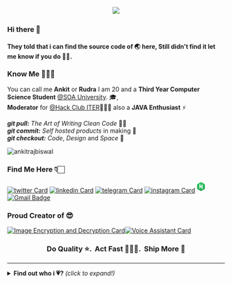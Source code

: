 <p align="center"><img src="https://www.clipartmax.com/png/middle/28-283085_welcome-to-mrs-welcome-banner-clipart-transparent.png"/></p>

### Hi there 👋

#### They told that i can find the source code of 🌏 here, Still didn't find it let me know if you do 🙏🏻.

### Know Me 🙋🏻‍♂️

You can call me **Ankit** or **Rudra**
I am 20 and a **Third Year Computer Science Student** [@SOA University](https://www.soa.ac.in/iter). 🎓,<br>**Moderator** for [@Hack Club ITER](https://iter.hackclub.com/)🤹🏻‍♂️ also a **JAVA Enthusiast** ⚡

_**git pull:**_ _The Art of Writing Clean Code_ 👌🏻<br>
_**git commit:**_ _Self hosted products_ in making 🤩<br>
_**git checkout:**_ _Code_, _Design_ and _Space_ 🚀

<p align="left"> <img src="https://komarev.com/ghpvc/?username=ankitrajbiswal&label=Profile%20views&color=0e75b6&style=flat" alt="ankitrajbiswal" /> </p>

### Find Me Here 👇🏻

[![twitter Card](https://img.icons8.com/color/28/000000/twitter.png)](https://twitter.com/AnkitRajBiswal4?s=09)
[![linkedin Card](https://img.icons8.com/color/28/000000/linkedin.png)](https://www.linkedin.com/in/ankit-raj-biswal-9705051a4/)
[![telegram Card](https://img.icons8.com/color/28/000000/telegram-app.png)](https://t.me/headhunter25)
[![instagram Card](https://img.icons8.com/fluent/28/000000/instagram-new.png)](https://www.instagram.com/_head_hunter25/?hl=en)[![HackerRank Card](https://github.com/AsishRaju/AsishRaju/raw/master/gifs/hackerrank..png)](https://www.hackerrank.com/ankitrudra2001) <br>
[![Gmail Badge](https://img.shields.io/badge/-ankitrudra2001@gmail.com-c14438?style=flat-square&logo=Gmail&logoColor=white&link=mailto:ankitrudra2001@gmail.com)](mailto:ankitrudra2001@gmail.com)

### Proud Creator of 😎

[![Image Encryption and Decryption Card](https://github-readme-stats.vercel.app/api/pin/?username=ankitrajbiswal&repo=Image-Encryption-and-Decryption)](https://github.com/ankitrajbiswal/Image-Encryption-and-Decryption)[![Voice Assistant Card](https://github-readme-stats.vercel.app/api/pin/?username=ankitrajbiswal&repo=Voice-Assistant)](https://github.com/ankitrajbiswal/Voice-Assistant)

<h3 align="center"><strong> Do Quality ⭐. &nbsp;Act Fast 🏃🏻‍♂️. &nbsp;Ship More 🚩</strong> </h3>

---

<details close>
<summary><b>Find out who i 💗?</b> <i>(click to expand!)</i></summary>
  
 <br>

<p align="center">

<img width="500" src="https://metrics.lecoq.io/ankitrajbiswal" alt="Github Metrics">

</p>
  
### inCoding 👨🏻‍💻

<img src="https://img.icons8.com/color/28/000000/windows-10.png"/>
<img src="https://img.icons8.com/metro/32/fa314a/ubuntu.png"/>
<img src="https://img.icons8.com/material-two-tone/32/000000/mac-os.png"/>
<img src="https://img.icons8.com/fluent/28/000000/console.png"/>
<img src="https://img.icons8.com/color/28/000000/git.png"/>
<img src="https://img.icons8.com/fluent/28/000000/chrome.png"/>
<img src="https://github.com/AsishRaju/AsishRaju/raw/master/gifs/code.png"/>
<img src="https://github.com/AsishRaju/AsishRaju/raw/master/gifs/python.png"/>
<img src="https://img.icons8.com/color/28/000000/java-coffee-cup-logo.png"/>
<img src="https://github.com/AsishRaju/AsishRaju/raw/master/gifs/c++.png"/>


```
I keep going dates with them 💗, best part no one hates me for going on date with others 😁.
```

```
They find me attractive so do i 😉.
```

### Profile Overview 👀
  
```
And at last some stats to impress my next 😍😉.
```
<p align="center"><img src="https://github-readme-stats.vercel.app/api/top-langs?username=ankitrajbiswal&theme=highcontrast&show_icons=true&layout=compact" alt="ankitrajbiswal" />

<p align="center"><img src="https://github-readme-stats.vercel.app/api?username=ankitrajbiswal&theme=highcontrast&show_icons=true" alt="ankitrajbiswal" />

<p align="center"><img src="http://github-readme-streak-stats.herokuapp.com?user=ankitrajbiswal&theme=highcontrast&hide_border=false" alt ="ankitrajbiswal" />
  
![](https://activity-graph.herokuapp.com/graph?username=ankitrajbiswal&theme=radical)





</details>


